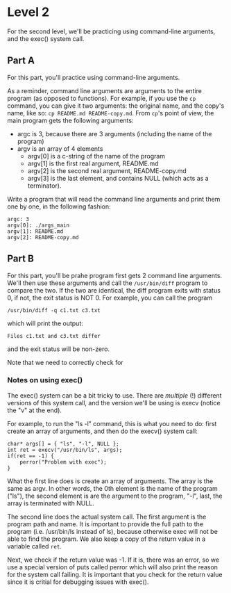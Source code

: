 # Level 2

For the second level, we'll be practicing using command-line arguments, and the exec() system call.

## Part A

For this part, you'll practice using command-line arguments.

As a reminder, command line arguments are arguments to the entire program (as opposed to functions). For example, if you
use the `cp` command, you can give it two arguments: the original name, and the copy's name, like so: `cp README.md
README-copy.md`. From `cp`'s point of view, the main program gets the following arguments:

- argc is 3, because there are 3 arguments (including the name of the program)
- argv is an array of 4 elements
    * argv[0] is a c-string of the name of the program
    * argv[1] is the first real argument, README.md
    * argv[2] is the second real argument, README-copy.md
    * argv[3] is the last element, and contains NULL (which acts as a terminator).

Write a program that will read the command line arguments and print them one by one, in the following fashion:

    argc: 3
    argv[0]: ./args_main
    argv[1]: README.md
    argv[2]: README-copy.md

## Part B

For this part, you'll be prahe program first gets 2 command line arguments.
We'll then use these arguments and call the `/usr/bin/diff` program to compare the two. If the two are identical, the diff
program exits with status 0, if not, the exit status is NOT 0. For example, you can call the program

    /usr/bin/diff -q c1.txt c3.txt

which will print the output:

    Files c1.txt and c3.txt differ

and the exit status will be non-zero.

Note that we need to correctly check for 

### Notes on using exec()

The exec() system can be a bit tricky to use. There are *multiple* (!) different versions of this system call, and the
version we'll be using is execv (notice the "v" at the end).

For example, to run the "ls -l" command, this is what you need to do: first create an array of arguments, and then do
the execv() system call:

    char* args[] = { "ls", "-l", NULL };
    int ret = execv("/usr/bin/ls", args);
    if(ret == -1) {
        perror("Problem with exec");
    }

What the first line does is create an array of arguments. The array is the same as argv. In other words, the 0th element
is the name of the program ("ls"), the second element is are the argument to the program, "-l", last, the array is
terminated with NULL.

The second line does the actual system call. The first argument is the program path and name. It is important to provide
the full path to the program (i.e. /usr/bin/ls instead of ls), because otherwise exec will not be able to find the
program. We also keep a copy of the return value in a variable called `ret`.

Next, we check if the return value was -1. If it is, there was an error, so we use a special version of puts called
perror which will also print the reason for the system call failing. It is important that you check for the return
value since it is critial for debugging issues with exec().

